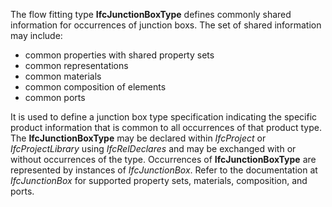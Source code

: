 ﻿The flow fitting type **IfcJunctionBoxType** defines commonly shared information for occurrences of junction boxs. The set of shared information may include:

* common properties with shared property sets
* common representations
* common materials
* common composition of elements
* common ports

It is used to define a junction box type specification indicating the specific product information that is common to all occurrences of that product type. The **IfcJunctionBoxType** may be declared within _IfcProject_ or _IfcProjectLibrary_ using _IfcRelDeclares_ and may be exchanged with or without occurrences of the type. Occurrences of **IfcJunctionBoxType** are represented by instances of _IfcJunctionBox_. Refer to the documentation at _IfcJunctionBox_ for supported property sets, materials, composition, and ports.
